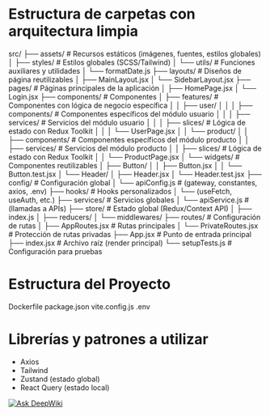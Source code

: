 # Estructura de carpetas con arquitectura limpia
src/
├── assets/ # Recursos estáticos (imágenes, fuentes, estilos globales)
│ ├── styles/ # Estilos globales (SCSS/Tailwind)
│ └── utils/ # Funciones auxiliares y utilidades
│ └── formatDate.js
├── layouts/ # Diseños de página reutilizables
│ ├── MainLayout.jsx
│ └── SidebarLayout.jsx
├── pages/ # Páginas principales de la aplicación
│ ├── HomePage.jsx
│ └── Login.jsx
├── components/ # Componentes
│ ├── features/ # Componentes con lógica de negocio específica
│ │ ├── user/
│ │ │ ├── components/ # Componentes específicos del módulo usuario
│ │ │ ├── services/ # Servicios del módulo usuario
│ │ │ ├── slices/ # Lógica de estado con Redux Toolkit
│ │ │ └── UserPage.jsx
│ │ └── product/
│ │ ├── components/ # Componentes específicos del módulo producto
│ │ ├── services/ # Servicios del módulo producto
│ │ ├── slices/ # Lógica de estado con Redux Toolkit
│ │ └── ProductPage.jsx
│ └── widgets/ # Componentes reutilizables
│ ├── Button/
│ │ ├── Button.jsx
│ │ └── Button.test.jsx
│ └── Header/
│ ├── Header.jsx
│ └── Header.test.jsx
├── config/ # Configuración global
│ └── apiConfig.js # (gateway, constantes, axios, .env)
├── hooks/ # Hooks personalizados
│ └── (useFetch, useAuth, etc.)
├── services/ # Servicios globales
│ └── apiService.js # (llamadas a APIs)
├── store/ # Estado global (Redux/Context API)
│ ├── index.js
│ ├── reducers/
│ └── middlewares/
├── routes/ # Configuración de rutas
│ ├── AppRoutes.jsx # Rutas principales
│ └── PrivateRoutes.jsx # Protección de rutas privadas
├── App.jsx # Punto de entrada principal
├── index.jsx # Archivo raíz (render principal)
└── setupTests.js # Configuración para pruebas
# Estructura del Proyecto

Dockerfile
package.json
vite.config.js
.env


# Librerías y patrones a utilizar

* Axios
* Tailwind
* Zustand (estado global)
* React Query (estado local)

<a href="https://deepwiki.com/AtanacioMontano/proyecto_react_wiki"><img src="https://deepwiki.com/badge.svg" alt="Ask DeepWiki"></a>

